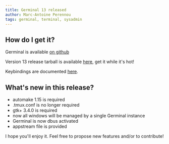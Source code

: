 ```yaml
---
title: Germinal 13 released
author: Marc-Antoine Perennou
tags: germinal, terminal, sysadmin
---
```


## How do I get it?

Germinal is available [on github](https://github.com/Keruspe/Germinal)

Version 13 release tarball is available [here](http://www.imagination-land.org/files/germinal/germinal-13.tar.xz), get it while it's hot!

Keybindings are documented [here](https://github.com/Keruspe/Germinal/blob/master/README.md).

## What's new in this release?

- automake 1.15 is required
- .tmux.conf is no longer required
- gtk+ 3.4.0 is required
- now all windows will be managed by a single Germinal instance
- Germinal is now dbus activated
- appstream file is provided

I hope you'll enjoy it. Feel free to propose new features and/or to contribute!

